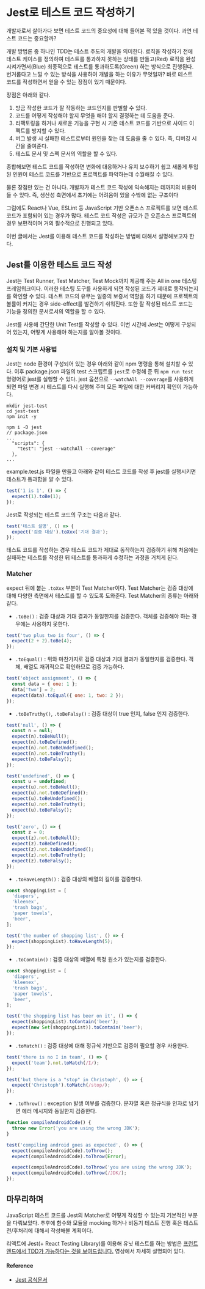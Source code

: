 # Jest로 테스트 코드 작성하기

개발자로서 살아가다 보면 테스트 코드의 중요성에 대해 들어본 적 있을 것이다. 과연 테스트 코드는 중요할까?

개발 방법론 중 하나인 TDD는 테스트 주도의 개발을 의미한다. 로직을 작성하기 전에 테스트 케이스를 정의하여 테스트를 통과하지 못하는 상태를 만들고(Red) 로직을 완성시켜가면서(Blue) 최종적으로 테스트를 통과하도록(Green) 하는 방식으로 진행된다. 번거롭다고 느낄 수 있는 방식을 사용하여 개발을 하는 이유가 무엇일까? 바로 테스트 코드를 작성하면서 얻을 수 있는 장점이 있기 때문이다.

장점은 아래와 같다.

1. 방금 작성한 코드가 잘 작동하는 코드인지를 판별할 수 있다.
2. 코드를 어떻게 작성해야 할지 무엇을 해야 할지 결정하는 데 도움을 준다.
3. 리팩토링을 하거나 새로운 기능을 구현 시 기존 테스트 코드를 기반으로 사이드 이펙트를 방지할 수 있다.
4. 버그 발생 시 실패한 테스트로부터 원인을 찾는 데 도움을 줄 수 있다. 즉, 디버깅 시간을 줄여준다.
5. 테스트 문서 및 스펙 문서의 역할을 할 수 있다.

종합해보면 테스트 코드를 작성하면 변화에 대응하거나 유지 보수하기 쉽고 새롭게 투입된 인원이 테스트 코드를 기반으로 프로젝트를 파악하는데 수월해질 수 있다.

물론 장점만 있는 건 아니다. 개발자가 테스트 코드 작성에 익숙해지는 데까지의 비용이 들 수 있다. 즉, 생산성 측면에서 초기에는 어려움이 있을 수밖에 없는 구조이다

그럼에도 React나 Vue, ESLint 등 JavaScript 기반 오픈소스 프로젝트를 보면 테스트 코드가 포함되어 있는 경우가 많다. 테스트 코드 작성은 규모가 큰 오픈소스 프로젝트의 경우 보편적이며 거의 필수적으로 진행되고 있다.

이번 글에서는 Jest를 이용해 테스트 코드를 작성하는 방법에 대해서 설명해보고자 한다.

## Jest를 이용한 테스트 코드 작성

Jest는 Test Runner, Test Matcher, Test Mock까지 제공해 주는 All in one 테스팅 프레임워크이다. 이러한 테스팅 도구를 사용하게 되면 작성된 코드가 제대로 동작되는지를 확인할 수 있다. 테스트 코드의 유무는 일종의 보증서 역할을 하기 때문에 프로젝트의 볼륨이 커지는 경우 side-effect를 발견하기 쉬워진다. 또한 잘 작성된 테스트 코드는 기능을 정의한 문서로서의 역할을 할 수 있다.

Jest를 사용해 간단한 Unit Test를 작성할 수 있다. 이번 시간에 Jest는 어떻게 구성되어 있는지, 어떻게 사용해야 하는지를 알아볼 것이다.

### 설치 및 기본 사용법

Jest는 node 환경이 구성되어 있는 경우 아래와 같이 npm 명령을 통해 설치할 수 있다. 이후 package.json 파일의 test 스크립트를 `jest`로 수정해 준 뒤 `npm run test` 명령어로 jest를 실행할 수 있다. jest 옵션으로 `--watchAll --coverage`를 사용하게 되면 파일 변경 시 테스트를 다시 실행해 주며 모든 파일에 대한 커버리지 확인이 가능하다.

```shell
mkdir jest-test
cd jest-test
npm init -y

npm i -D jest
// package.json
...
  "scripts": {
    "test": "jest --watchAll --coverage"
  },
...
```

example.test.js 파일을 만들고 아래와 같이 테스트 코드를 작성 후 jest를 실행시키면 테스트가 통과함을 알 수 있다.

```javascript
test('1 is 1', () => {
  expect(1).toBe(1);
});
```

Jest로 작성되는 테스트 코드의 구조는 다음과 같다.

```javascript
test('테스트 설명', () => {
  expect('검증 대상').toXxx('기대 결과');
});
```

테스트 코드를 작성하는 경우 테스트 코드가 제대로 동작하는지 검증하기 위해 처음에는 실패하는 테스트를 작성한 뒤 테스트를 통과하게 수정하는 과정을 거치게 된다.

### Matcher

expect 뒤에 붙는 `.toXxx` 부분이 Test Matcher이다. Test Matcher는 검증 대상에 대해 다양한 측면에서 테스트를 할 수 있도록 도와준다. Test Matcher의 종류는 아래와 같다.

- `.toBe()` : 검증 대상과 기대 결과가 동일한지를 검증한다. 객체를 검증해야 하는 경우에는 사용하지 못한다.

```javascript
test('two plus two is four', () => {
  expect(2 + 2).toBe(4);
});
```

- `.toEqual()` : 위와 마찬가지로 검증 대상과 기대 결과가 동일한지를 검증한다. 객체, 배열도 재귀적으로 확인하므로 검증 가능하다.

```javascript
test('object assignment', () => {
  const data = { one: 1 };
  data['two'] = 2;
  expect(data).toEqual({ one: 1, two: 2 });
});
  ```

- `.toBeTruthy()`, `.toBeFalsy()` : 검증 대상이 true 인지, false 인지 검증한다.

```javascript
test('null', () => {
  const n = null;
  expect(n).toBeNull();
  expect(n).toBeDefined();
  expect(n).not.toBeUndefined();
  expect(n).not.toBeTruthy();
  expect(n).toBeFalsy();
});

test('undefined', () => {
  const u = undefined;
  expect(u).not.toBeNull();
  expect(u).not.toBeDefined();
  expect(u).toBeUndefined();
  expect(u).not.toBeTruthy();
  expect(u).toBeFalsy();
});

test('zero', () => {
  const z = 0;
  expect(z).not.toBeNull();
  expect(z).toBeDefined();
  expect(z).not.toBeUndefined();
  expect(z).not.toBeTruthy();
  expect(z).toBeFalsy();
});
```

- `.toHaveLength()` : 검증 대상의 배열의 길이를 검증한다.

```javascript
const shoppingList = [
  'diapers',
  'kleenex',
  'trash bags',
  'paper towels',
  'beer',
];

test('the number of shopping list', () => {
  expect(shoppingList).toHaveLength(5);
});
```

- `.toContain()` : 검증 대상의 배열에 특정 원소가 있는지를 검증한다.

```javascript
const shoppingList = [
  'diapers',
  'kleenex',
  'trash bags',
  'paper towels',
  'beer',
];

test('the shopping list has beer on it', () => {
  expect(shoppingList).toContain('beer');
  expect(new Set(shoppingList)).toContain('beer');
});
```

- `.toMatch()` : 검증 대상에 대해 정규식 기반으로 검증이 필요할 경우 사용한다.

```javascript
test('there is no I in team', () => {
  expect('team').not.toMatch(/I/);
});

test('but there is a "stop" in Christoph', () => {
  expect('Christoph').toMatch(/stop/);
});
```

- `.toThrow()` : exception 발생 여부를 검증한다. 문자열 혹은 정규식을 인자로 넘기면 에러 메시지와 동일한지 검증한다.

```javascript
function compileAndroidCode() {
  throw new Error('you are using the wrong JDK');
}

test('compiling android goes as expected', () => {
  expect(compileAndroidCode).toThrow();
  expect(compileAndroidCode).toThrow(Error);

  expect(compileAndroidCode).toThrow('you are using the wrong JDK');
  expect(compileAndroidCode).toThrow(/JDK/);
});
```

## 마무리하며

JavaScript 테스트 코드를 Jest의 Matcher로 어떻게 작성할 수 있는지 기본적인 부분을 다뤄보았다. 추후에 함수와 모듈을 mocking 하거나 비동기 테스트 진행 혹은 테스트 전/후처리에 대해서 작성해볼 계획이다.

리액트에 Jest(+ React Testing Library)를 이용해 유닛 테스트를 하는 방법은 [프런트엔드에서 TDD가 가능하다는 것을 보여드립니다.](https://www.youtube.coM/watch?v=L1dtkLeIz-M) 영상에서 자세히 설명되어 있다.

#### Reference

- [Jest 공식문서](https://jestjs.io/en/)
